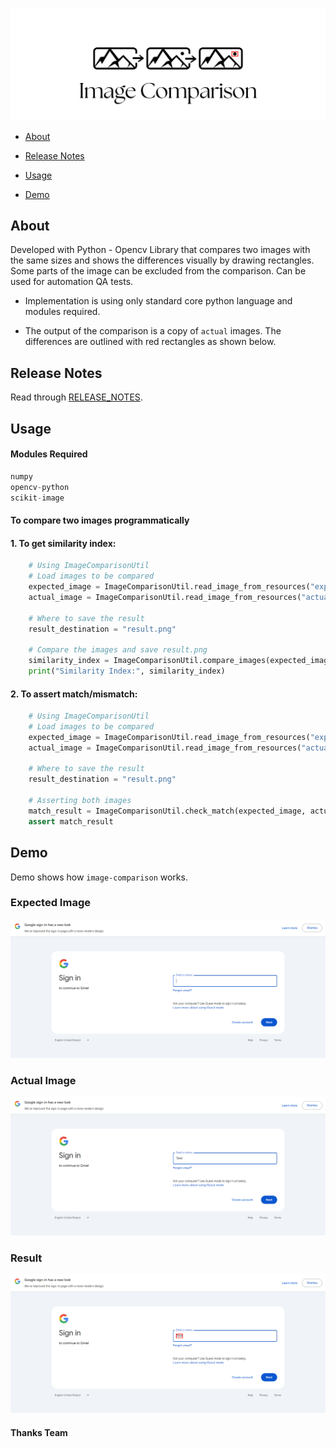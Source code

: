 

![logo-trans](https://github.com/BASILAHAMED/visual-comparison/blob/main/logo.png)

*   [About](#about)

*   [Release Notes](#release-notes)

*   [Usage](#usage)

*   [Demo](#demo)

## About
Developed with Python - Opencv Library that compares two images with the same sizes and shows the differences visually by drawing rectangles. Some parts of the image can be excluded from the comparison. Can be used for automation QA tests. 

*   Implementation is using only standard core python language and modules required.

*   The output of the comparison is a copy of `actual` images. The differences are outlined with red rectangles as shown below.

## Release Notes

Read through [RELEASE_NOTES](RELEASE_NOTES.md).

## Usage

#### Modules Required
```python
numpy
opencv-python
scikit-image
```

#### To compare two images programmatically
#### 1. To get similarity index:
```python
    # Using ImageComparisonUtil
    # Load images to be compared
    expected_image = ImageComparisonUtil.read_image_from_resources("expected.png")
    actual_image = ImageComparisonUtil.read_image_from_resources("actual.png")
    
    # Where to save the result 
    result_destination = "result.png"
    
    # Compare the images and save result.png
    similarity_index = ImageComparisonUtil.compare_images(expected_image, actual_image, result_destination)
    print("Similarity Index:", similarity_index)
```

#### 2. To assert match/mismatch:
```python
    # Using ImageComparisonUtil
    # Load images to be compared
    expected_image = ImageComparisonUtil.read_image_from_resources("expected.png")
    actual_image = ImageComparisonUtil.read_image_from_resources("actual.png")
    
    # Where to save the result 
    result_destination = "result.png"
    
    # Asserting both images
    match_result = ImageComparisonUtil.check_match(expected_image, actual_image)
    assert match_result
```

## Demo
Demo shows how `image-comparison` works.

### Expected Image
![expected](https://github.com/BASILAHAMED/visual-comparison/blob/main/images/expected.png)

### Actual Image
![actual](https://github.com/BASILAHAMED/visual-comparison/blob/main/images/actual.png)

### Result
![result](https://github.com/BASILAHAMED/visual-comparison/blob/main/images/result.png)

#### Thanks Team
